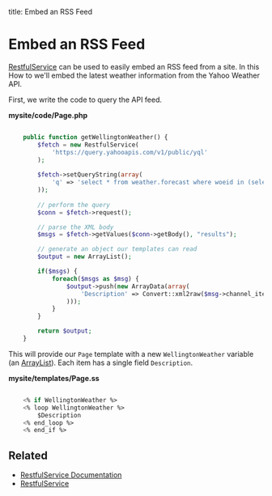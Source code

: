 title: Embed an RSS Feed

# Embed an RSS Feed

[RestfulService](api:RestfulService) can be used to easily embed an RSS feed from a site. In this How to we'll embed the latest 
weather information from the Yahoo Weather API.

First, we write the code to query the API feed.

**mysite/code/Page.php**


```php

	public function getWellingtonWeather() {
		$fetch = new RestfulService(
			'https://query.yahooapis.com/v1/public/yql'
		);
		
		$fetch->setQueryString(array(
			'q' => 'select * from weather.forecast where woeid in (select woeid from geo.places(1) where text="Wellington, NZ")'
		));
		
		// perform the query
		$conn = $fetch->request();

		// parse the XML body
		$msgs = $fetch->getValues($conn->getBody(), "results");

		// generate an object our templates can read
		$output = new ArrayList();

		if($msgs) {
			foreach($msgs as $msg) {
				$output->push(new ArrayData(array(
					'Description' => Convert::xml2raw($msg->channel_item_description)
				)));
			}
		}

		return $output;
	}
```

This will provide our `Page` template with a new `WellingtonWeather` variable (an [ArrayList](api:SilverStripe\ORM\ArrayList)). Each item has a 
single field `Description`.

**mysite/templates/Page.ss**


```ss

	<% if WellingtonWeather %>
	<% loop WellingtonWeather %>
		$Description
	<% end_loop %>
	<% end_if %>
```

## Related

* [RestfulService Documentation](../restfulservice)
* [RestfulService](api:RestfulService)
